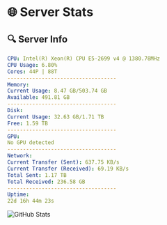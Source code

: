 # 🌐 Server Stats
## 🔍 Server Info
```yaml
CPU: Intel(R) Xeon(R) CPU E5-2699 v4 @ 1380.78MHz
CPU Usage: 6.80%
Cores: 44P | 88T
-----------------------------------
Memory:
Current Usage: 8.47 GB/503.74 GB
Available: 491.81 GB
-----------------------------------
Disk:
Current Usage: 32.63 GB/1.71 TB
Free: 1.59 TB
-----------------------------------
GPU:
No GPU detected
-----------------------------------
Network:
Current Transfer (Sent): 637.75 KB/s
Current Transfer (Received): 69.19 KB/s
Total Sent: 1.17 TB
Total Received: 236.58 GB
-----------------------------------
Uptime:
22d 16h 44m 23s
```
![GitHub Stats](https://img.shields.io/badge/Updated-2025-05-12_09:53:11-blue)